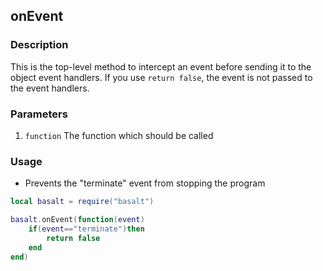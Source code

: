 ## onEvent

### Description

This is the top-level method to intercept an event before sending it to the object event handlers. If you use `return false`, the event is not passed to the event handlers.

### Parameters

1. `function` The function which should be called

### Usage

* Prevents the "terminate" event from stopping the program

```lua
local basalt = require("basalt")

basalt.onEvent(function(event)
    if(event=="terminate")then
        return false
    end
end)
```
